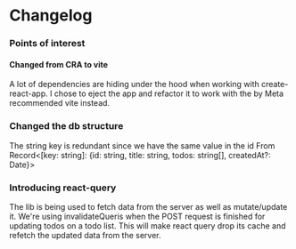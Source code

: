 # Changelog

### Points of interest

#### Changed from CRA to vite

A lot of dependencies are hiding under the hood when working with create-react-app. I chose to eject the app and refactor it to work with the by Meta recommended vite instead.

### Changed the db structure

The string key is redundant since we have the same value in the id
From Record<[key: string]: {id: string, title: string, todos: string[], createdAt?: Date}>

### Introducing react-query

The lib is being used to fetch data from the server as well as mutate/update it.
We're using invalidateQueris when the POST request is finished for updating todos on a todo list. This will make react query drop its cache and refetch the updated data from the server.

